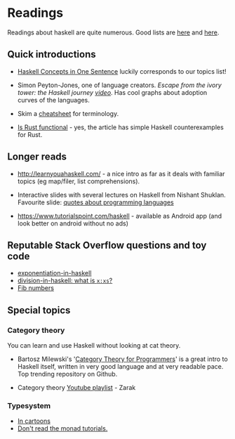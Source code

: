 # Readings

Readings about haskell are quite numerous. Good lists are [here](https://wiki.haskell.org/Learning_Haskell) and [here](https://stackoverflow.com/questions/1012573/getting-started-with-haskell).


## Quick introductions

- [Haskell Concepts in One Sentence](https://ndrgrnd.net/posts/haskellOneSentence.html) 
  luckily corresponds to our topics list!

- Simon Peyton-Jones, one of language creators. _Escape from the ivory tower: the Haskell journey [video](https://www.youtube.com/watch?v=re96UgMk6GQ&feature=youtu.be&t=725)_. Has cool graphs about adoption curves of the languages.

- Skim a [cheatsheet](http://cheatsheet.codeslower.com/CheatSheet.pdf) for terminology.

- [Is Rust functional](https://www.fpcomplete.com/blog/2018/10/is-rust-functional) - yes,
  the article has simple Haskell counterexamples for Rust.

## Longer reads

- <http://learnyouahaskell.com/> - a nice intro as far as it deals with familiar topics (eg map/filer, list comprehensions).

- Interactive slides with several lectures on Haskell from Nishant Shuklan.
  Favourite slide: [quotes about programming languages](http://shuklan.com/haskell/lec01.html#/0/30)

- <https://www.tutorialspoint.com/haskell> - available as Android app (and look better on android without no ads) 

## Reputable Stack Overflow questions and toy code

- [exponentiation-in-haskell](https://stackoverflow.com/questions/6400568/exponentiation-in-haskell)
- [division-in-haskell: what is `x:xs`?](https://stackoverflow.com/questions/7368926/division-in-haskell)
- [Fib numbers](https://wiki.haskell.org/The_Fibonacci_sequence#Naive_definition)


## Special topics 

### Category theory 

You can learn and use Haskell without looking at cat theory.  

- Bartosz Milewski's '[Category Theory for Programmers][ctp]' is a great intro to 
  Haskell itself, written in very good language and at very readable pace. Top trending repository on Github. 

[ctp]: https://github.com/hmemcpy/milewski-ctfp-pdf

- Category theory [Youtube playlist](https://www.youtube.com/playlist?list=PLbgaMIhjbmEnaH_LTkxLI7FMa2HsnawM_) - Zarak


### Typesystem

- [In cartoons](http://adit.io/posts/2013-04-17-functors,_applicatives,_and_monads_in_pictures.html)
- [Don't read the monad tutorials.](http://dev.stephendiehl.com/hask/#eightfold-path-to-monad-satori)
  